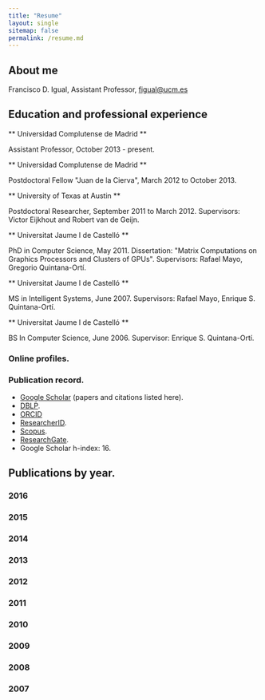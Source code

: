 ```yaml
---
title: "Resume"
layout: single
sitemap: false
permalink: /resume.md
---
```


## About me

Francisco D. Igual, Assistant Professor, figual@ucm.es

## Education and professional experience

** Universidad Complutense de Madrid **

Assistant Professor, October 2013 - present.

** Universidad Complutense de Madrid **

Postdoctoral Fellow "Juan de la Cierva", March 2012 to October 2013.

** University of Texas at Austin **

Postdoctoral Researcher, September 2011 to March 2012.
Supervisors: Victor Eijkhout and Robert van de Geijn.

** Universitat Jaume I de Castelló **

PhD in Computer Science, May 2011.
Dissertation: "Matrix Computations on Graphics Processors and Clusters of GPUs".
Supervisors: Rafael Mayo, Gregorio Quintana-Ortí.

** Universitat Jaume I de Castelló **

MS in Intelligent Systems, June 2007.
Supervisors: Rafael Mayo, Enrique S. Quintana-Ortí.

** Universitat Jaume I de Castelló **

BS In Computer Science, June 2006.
Supervisor: Enrique S. Quintana-Ortí.

### Online profiles.

### Publication record.

* [Google Scholar](https://scholar.google.es/citations?user=UZ13JzoAAAAJ&hl=en) (papers and citations listed here).
* [DBLP](http://dblp.uni-trier.de/pers/hd/i/Igual:Francisco_D=).
* [ORCID](http://orcid.org/0000-0003-4480-9517)
* [ResearcherID](http://www.researcherid.com/rid/D-5530-2015).
* [Scopus](https://www.scopus.com/authid/detail.uri?authorId=24765857000).
* [ResearchGate](https://www.researchgate.net/profile/Francisco_Igual).
* Google Scholar h-index: 16.

## Publications by year.

### 2016

### 2015

### 2014

### 2013

### 2012

### 2011

### 2010

### 2009

### 2008

### 2007
